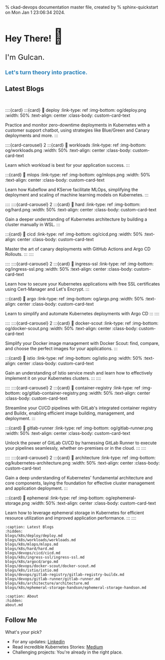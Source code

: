 % ckad-devops documentation master file, created by
% sphinx-quickstart on Mon Jan  1 23:06:34 2024.

# Hey There! <span style="font-size: 48px;">👋 </span>

<p style="font-size: 24px;">I'm Gulcan.</p>
<p style="font-size: 18px; font-weight: bold; color: #2980b9;">Let's turn theory into practice.</p>



<!-- <iframe src="_static/ckad-sprint-tracker/index.html" width="100%" height="600px" style="border:none;"></iframe> -->



<!-- ## K8s Certified: The 15-Day CKAD Sprint

Ace the CKAD exam in 15 days? 

Absolutely. My guide gives you the exact resources and roadmap you need. 


:::{card} 
:link: 15
:link-type: ref
:img-background: ./15-days.png
:class-card: sd-text-black
:width: 100%
:text-align: center

::: -->



<!-- :::{card} 
:link-type: ref
:img-top: og/architecture.png
:shadow: lg
:margin: 5
:width: 75%
:text-align: center
{ref}`architecture`
+++
:::

:::{card} 
:link-type: ref
:img-top: og/architecture.png
:shadow: lg
:margin: 5
:width: 75%
:text-align: center
{ref}`architecture`
+++
::: -->


<!-- <img src="https://api.thegreenwebfoundation.org/greencheckimage/kuberada.devtechops.dev?nocache=true" alt="This website is hosted Green - checked by thegreenwebfoundation.org"> -->



## Latest Blogs

</br>

::::{card} 
:::{card}
:link: deploy
:link-type: ref
:img-bottom: og/deploy.png
:width: 50%
:text-align: center
:class-body: custom-card-text


Practice and monitor zero-downtime deployments in Kubernetes with a customer support chatbot, using strategies like Blue/Green and Canary deployments and more.
:::

::::{card-carousel} 2
:::{card}
:link: workloads
:link-type: ref
:img-bottom: og/workloads.png
:width: 50%
:text-align: center
:class-body: custom-card-text


Learn which workload is best for your application success.
:::

:::{card}
:link: mlops
:link-type: ref
:img-bottom: og/mlops.png
:width: 50%
:text-align: center
:class-body: custom-card-text


Learn how Kubeflow and KServe facilitate MLOps, simplifying the deployment and scaling of machine learning models on Kubernetes.
:::

::::
::::{card-carousel} 2
:::{card}
:link: hard
:link-type: ref
:img-bottom: og/hard.png
:width: 50%
:text-align: center
:class-body: custom-card-text


Gain a deeper understanding of Kubernetes architecture by building a cluster manually in WSL.
:::

:::{card}
:link: cicd
:link-type: ref
:img-bottom: og/cicd.png
:width: 50%
:text-align: center
:class-body: custom-card-text


Master the art of canary deployments with GitHub Actions and Argo CD Rollouts.
:::
::::

::::
::::{card-carousel} 2
:::{card}
:link: ingress-ssl
:link-type: ref
:img-bottom: og/ingress-ssl.png
:width: 50%
:text-align: center
:class-body: custom-card-text


Learn how to secure your Kubernetes applications with free SSL certificates using Cert-Manager and Let's Encrypt.
:::

:::{card}
:link: argo
:link-type: ref
:img-bottom: og/argo.png
:width: 50%
:text-align: center
:class-body: custom-card-text


Learn to simplify and automate Kubernetes deployments with Argo CD
:::
::::

::::
::::{card-carousel} 2
:::{card}
:link: docker-scout
:link-type: ref
:img-bottom: og/docker-scout.png
:width: 50%
:text-align: center
:class-body: custom-card-text


Simplify your Docker image management with Docker Scout: find, compare, and choose the perfect images for your applications.
:::

:::{card}
:link: istio
:link-type: ref
:img-bottom: og/istio.png
:width: 50%
:text-align: center
:class-body: custom-card-text


Gain an understanding of Istio service mesh and learn how to effectively implement it on your Kubernetes clusters.
:::
::::


::::
::::{card-carousel} 2
:::{card}
:link: container-registry
:link-type: ref
:img-bottom: og/gitlab-container-registry.png
:width: 50%
:text-align: center
:class-body: custom-card-text


Streamline your CI/CD pipelines with GitLab's integrated container registry and Buildx, enabling efficient image building, management, and deployment.
:::

:::{card}
:link: gitlab-runner
:link-type: ref
:img-bottom: og/gitlab-runner.png
:width: 50%
:text-align: center
:class-body: custom-card-text


Unlock the power of GitLab CI/CD by harnessing GitLab Runner to execute your pipelines seamlessly, whether on-premises or in the cloud.
:::
::::

::::
::::{card-carousel} 2
:::{card}
:link: architecture
:link-type: ref
:img-bottom: og/kubernetes-architecture.png
:width: 50%
:text-align: center
:class-body: custom-card-text


Gain a deep understanding of Kubernetes' fundamental architecture and core components, laying the foundation for effective cluster management and application deployment.
:::

:::{card}
:link: ephemeral
:link-type: ref
:img-bottom: og/ephemeral-storage.png
:width: 50%
:text-align: center
:class-body: custom-card-text


Learn how to leverage ephemeral storage in Kubernetes for efficient resource utilization and improved application performance.
:::
::::




<!-- ```{toctree}
:caption: Get Started
:hidden:
blogs/get-started/k8s
blogs/get-started/devops
blogs/get-started/kuberada

``` -->

<!-- ```{toctree}
:caption: Blogs by Domains
:hidden:
blogs/ckad/ckad-collection
blogs/devops/devops-collection
``` -->

<!-- </br>

```{toctree}
:caption: Labs
:hidden:
blogs/get-started/labs
```

</br> -->


```{toctree}
:caption: Latest Blogs
:hidden:
blogs/k8s/deploy/deploy.md
blogs/k8s/workloads/workloads.md
blogs/k8s/mlops/mlops.md
blogs/k8s/hard/hard.md
blogs/devops/cicd/cicd.md
blogs/k8s/ingress-ssl/ingress-ssl.md
blogs/k8s/argocd/argo.md
blogs/devops/docker-scout/docker-scout.md
blogs/k8s/istio/istio.md
blogs/devops/gitlab-registry/gitlab-registry-buildx.md
blogs/devops/gitlab-runner/gitlab-runner.md
blogs/k8s/architecture/architecture.md
blogs/k8s/ephemeral-storage-handson/ephemeral-storage-handson.md
```

<!-- </br>

```{toctree}
:hidden:
blogs/authors/gulcan.md
``` -->


```{toctree}
:caption: About
:hidden:
about.md

```

## Follow Me

What's your pick?

- For any updates: [Linkedin](https://www.linkedin.com/in/gulcantopcu/)
- Read incredible Kubernetes Stories: [Medium](https://medium.com/@gulcantopcu)
- Challenging projects: You're already in the right place.
